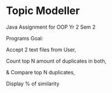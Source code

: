 # Topic Modeller
 Java Assignment for OOP Yr 2 Sem 2
 
 Programs Goal:
 
 Accept 2 text files from User,
 
 Count top N amount of duplicates in both,
 
 & Compare top N duplicates,
 
 Display % of similarity 
